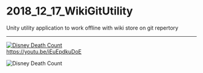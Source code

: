 # 2018_12_17_WikiGitUtility
Unity utility application to work offline with wiki store on git repertory


--------------------------------------

[![Disney Death Count](https://img.youtube.com/vi/iEuEpdkuDoE/maxresdefault.jpg)](https://youtu.be/iEuEpdkuDoE)  
https://youtu.be/iEuEpdkuDoE

![Disney Death Count](https://camo.githubusercontent.com/834926be767aa647c38d604ae853aa3e1d56802a/68747470733a2f2f696d672e796f75747562652e636f6d2f76692f6945754570646b75446f452f6d617872657364656661756c742e6a7067)  
